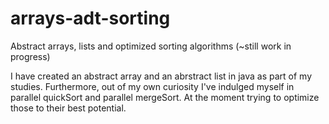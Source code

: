 # arrays-adt-sorting
Abstract arrays, lists and optimized sorting algorithms (~still work in progress)

I have created an abstract array and an abrstract list in java as part of my studies. Furthermore, out of my own curiosity I've indulged myself in parallel quickSort and parallel mergeSort. At the moment trying to optimize those to their best potential.
